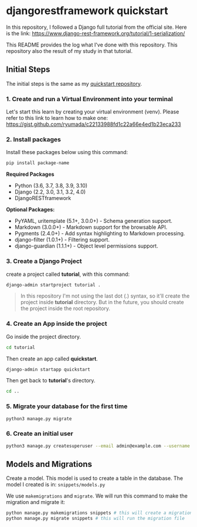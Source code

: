 # djangorestframework quickstart
In this repository, I followed a Django full tutorial from the official site. Here is the link: https://www.django-rest-framework.org/tutorial/1-serialization/

This README provides the log what I've done with this repository. This repository also the result of my study in that tutorial.

## Initial Steps
The initial steps is the same as my [quickstart repository](https://github.com/ryumada/python-djangorestframework-quickstart).

### 1. Create and run a Virtual Environment into your terminal
Let's start this learn by creating your virtual environment (venv). Please refer to this link to learn how to make one: https://gist.github.com/ryumada/c22133988fd1c22a66e4ed1b23eca233

### 2. Install packages
Install these packages below using this command:
```bash
pip install package-name
```

**Required Packages**
- Python (3.6, 3.7, 3.8, 3.9, 3.10)
- Django (2.2, 3.0, 3.1, 3.2, 4.0)
- DjangoRESTframework

**Optional Packages:**
- PyYAML, uritemplate (5.1+, 3.0.0+) - Schema generation support.
- Markdown (3.0.0+) - Markdown support for the browsable API.
- Pygments (2.4.0+) - Add syntax highlighting to Markdown processing.
- django-filter (1.0.1+) - Filtering support.
- django-guardian (1.1.1+) - Object level permissions support.

### 3. Create a Django Project
create a project called **tutorial**, with this command:

```bash
django-admin startproject tutorial .
```

> In this repository I'm not using the last dot (.) syntax, so it'll create the project inside **tutorial** directory. But in the future, you should create the project inside the root repository.

### 4. Create an App inside the project
Go inside the project directory.
```bash
cd tutorial
```

Then create an app called **quickstart**.
```bash
django-admin startapp quickstart
```

Then get back to **tutorial**'s directory.
```bash
cd ..
```

### 5. Migrate your database for the first time
```bash
python3 manage.py migrate
```

### 6. Create an initial user
```bash
python3 manage.py createsuperuser --email admin@example.com --username admin
```

## Models and Migrations
Create a model. This model is used to create a table in the database. The model I created is in: `snippets/models.py`

We use `makemigrations` and `migrate`. We will run this command to make the migration and migrate it:
```bash
python manage.py makemigrations snippets # this will create a migration file (snippets/migrations/0001_initial.py), the migration file generated from snippets/models.py
python manage.py migrate snippets # this will run the migration file
```
